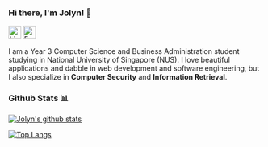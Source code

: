 ### Hi there, I'm Jolyn!  👋
[<img src="https://edent.github.io/SuperTinyIcons/images/svg/linkedin.svg" width="25" title="LinkedIn" />](https://www.linkedin.com/in/jolyn-tan-488714b7/) 
[<img src="https://edent.github.io/SuperTinyIcons/images/svg/email.svg" width="25" title="Email" />](mailto:jolyn.tan.sq@u.nus.edu)

I am a Year 3 Computer Science and Business Administration student studying in National University of Singapore (NUS). I love beautiful applications and dabble in web development and software engineering, but I also specialize in **Computer Security** and **Information Retrieval**. 

### Github Stats 📊

[![Jolyn's github stats](https://github-readme-stats.vercel.app/api?username=jolynnn8D&show_icons=true&theme=kacho_ga&count_private=true&include_all_commits=true)](https://github.com/anuraghazra/github-readme-stats)

[![Top Langs](https://github-readme-stats.vercel.app/api/top-langs/?username=jolynnn8D&layout=compact&theme=kacho_ga)](https://github.com/anuraghazra/github-readme-stats)

<!--
**jolynnn8D/jolynnn8D** is a ✨ _special_ ✨ repository because its `README.md` (this file) appears on your GitHub profile.
Here are some ideas to get you started:


- 🔭 I’m currently working on ...
- 🌱 I’m currently learning ...
- 👯 I’m looking to collaborate on ...
- 🤔 I’m looking for help with ...
- 💬 Ask me about ...
- 📫 How to reach me: .
- 😄 Pronouns: ...
- ⚡ Fun fact: ...
-->
